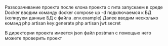 Разворачивание проекта
 после клона проекта с гита запускаем в среде Docker 
    вводим команду docker compose up -d
    подключаемся к БД (копируем данные БД с файла .env.example)
    Далее вводим несколько команд
    php artisan key:generate
    php artisan jwt:secret

В директории проекта имеется json файл postman
с помощью него можете проверить проект
